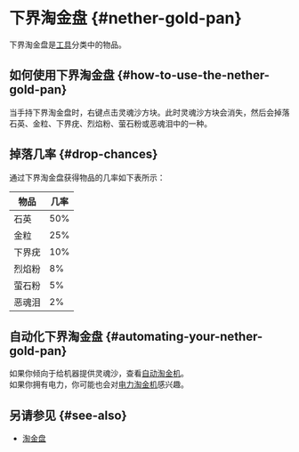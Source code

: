 # 下界淘金盘 {#nether-gold-pan}

下界淘金盘是[工具](/Tools)分类中的物品。

## 如何使用下界淘金盘 {#how-to-use-the-nether-gold-pan}

当手持下界淘金盘时，右键点击灵魂沙方块。此时灵魂沙方块会消失，然后会掉落石英、金粒、下界疣、烈焰粉、萤石粉或恶魂泪中的一种。

## 掉落几率 {#drop-chances}

通过下界淘金盘获得物品的几率如下表所示：

| 物品 | 几率 |
| ---- | ------ |
| 石英 | 50% |
| 金粒 | 25% |
| 下界疣 | 10% |
| 烈焰粉 | 8% |
| 萤石粉 | 5% |
| 恶魂泪 | 2% |

## 自动化下界淘金盘 {#automating-your-nether-gold-pan}

如果你倾向于给机器提供灵魂沙，查看[自动淘金机](/Automated-Panning-Machine)。  
如果你拥有电力，你可能也会对[电力淘金机](/Electric-Gold-Pan)感兴趣。

## 另请参见 {#see-also}

* [淘金盘](/Gold-Pan)
